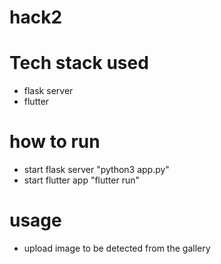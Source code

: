 # hack2

# Tech stack used
- flask server
- flutter

# how to run
- start flask server "python3 app.py"
- start flutter app "flutter run"

# usage
- upload image to be detected from the gallery